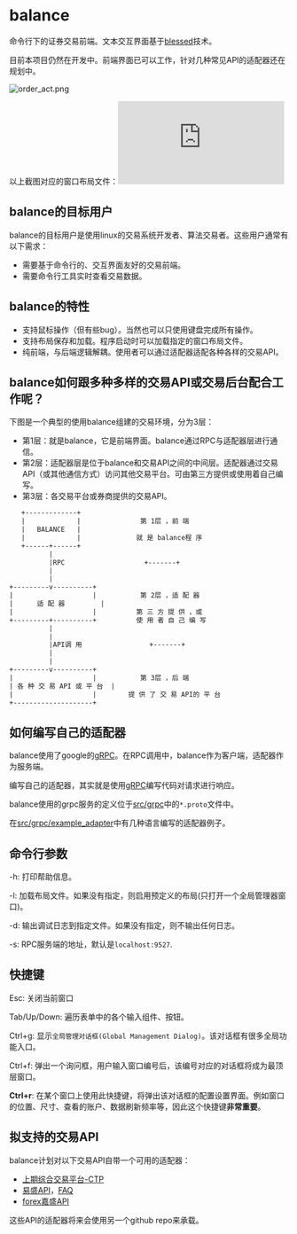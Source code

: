 # balance

命令行下的证券交易前端。文本交互界面基于[blessed](https://github.com/chjj/blessed)技术。

目前本项目仍然在开发中。前端界面已可以工作，针对几种常见API的适配器还在规划中。

![order_act.png](https://media.githubusercontent.com/media/echoma/lfs/master/balance/img/order_act.png)

以上截图对应的窗口布局文件：![order_act.dat](https://raw.githubusercontent.com/echoma/lfs/master/balance/img/order_act.dat)

## balance的目标用户

balance的目标用户是使用linux的交易系统开发者、算法交易者。这些用户通常有以下需求：
  - 需要基于命令行的、交互界面友好的交易前端。
  - 需要命令行工具实时查看交易数据。

## balance的特性

  - 支持鼠标操作（但有些bug）。当然也可以只使用键盘完成所有操作。
  - 支持布局保存和加载。程序启动时可以加载指定的窗口布局文件。
  - 纯前端，与后端逻辑解耦。使用者可以通过适配器适配各种各样的交易API。

## balance如何跟多种多样的交易API或交易后台配合工作呢？

下图是一个典型的使用balance组建的交易环境，分为3层：
  - 第1层：就是balance，它是前端界面。balance通过RPC与适配器层进行通信。
  - 第2层：适配器层是位于balance和交易API之间的中间层。适配器通过交易API（或其他通信方式）访问其他交易平台。可由第三方提供或使用着自己编写。
  - 第3层：各交易平台或券商提供的交易API。

```txt
   +-------------+
   |             |               第 1层 ，前 端
   |   BALANCE   |
   |             |              就 是 balance程 序
   +------+------+
          |
          |RPC                    +-------+
          |
          |
+---------v----------+
|                    |           第 2层 ，适 配 器
|      适 配 器         |
|                    |          第 三 方 提 供 ，或
+---------+----------+          使 用 者 自 己 编 写
          |
          |
          |API调 用                 +-------+
          |
          |
+---------v----------+
|                    |           第 3层 ，后 端
| 各 种 交 易 API 或 平 台  |
|                    |        提 供 了 交 易 API的 平 台
+--------------------+

```

## 如何编写自己的适配器

balance使用了google的[gRPC](https://grpc.io/)。在RPC调用中，balance作为客户端，适配器作为服务端。

编写自己的适配器，其实就是使用[gRPC](https://grpc.io/)编写代码对请求进行响应。

balance使用的grpc服务的定义位于[src/grpc](./src/grpc)中的`*.proto`文件中。

在[src/grpc/example_adapter](./src/grpc/example_adapter)中有几种语言编写的适配器例子。

## 命令行参数

-h: 打印帮助信息。

-l: 加载布局文件。如果没有指定，则启用预定义的布局(只打开一个全局管理器窗口)。

-d: 输出调试日志到指定文件。如果没有指定，则不输出任何日志。

-s: RPC服务端的地址，默认是`localhost:9527`.

## 快捷键

Esc: 关闭当前窗口

Tab/Up/Down: 遍历表单中的各个输入组件、按钮。

Ctrl+g: 显示`全局管理对话框(Global Management Dialog)`。该对话框有很多全局功能入口。

Ctrl+f: 弹出一个询问框，用户输入窗口编号后，该编号对应的对话框将成为最顶层窗口。

**Ctrl+r**: 在某个窗口上使用此快捷键，将弹出该对话框的配置设置界面。例如窗口的位置、尺寸、查看的账户、数据刷新频率等，因此这个快捷键**非常重要**。

## 拟支持的交易API

balance计划对以下交易API自带一个可用的适配器：
  - [上期综合交易平台-CTP](http://www.sfit.com.cn/5_2_DocumentDown.htm)
  - [易盛API](http://www.esunny.com.cn/index.php?m=content&c=index&a=lists&catid=71)，[FAQ](https://www.gitbook.com/book/esunnyapi/esunnyapi_faq/details)
  - [forex嘉盛API](http://fxcodebase.com/wiki/index.php/Main_Page)

这些API的适配器将来会使用另一个github repo来承载。